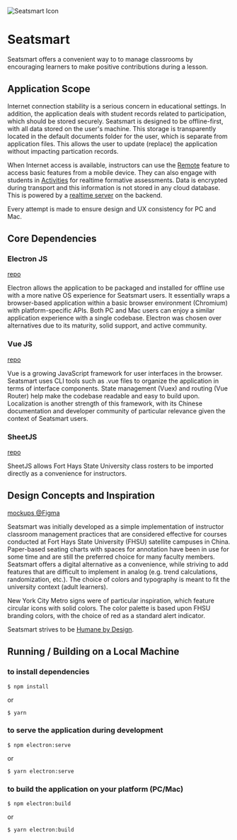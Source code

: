 ![Seatsmart Icon](https://seatsmart.tech/img/logo.b38f8b88.svg)

# Seatsmart
Seatsmart offers a convenient way to to manage classrooms by encouraging learners to make positive contributions during a lesson.  

## Application Scope
Internet connection stability is a serious concern in educational settings.  In addition, 
the application deals with student records related to participation, which 
should be stored securely.  Seatsmart is designed to be offline-first, with all 
data stored on the user's machine.  This storage is transparently located in the 
default documents folder for the user, which is separate from application files.  This 
allows the user to update (replace) the application without impacting partication records.

When Internet access is available, instructors can use the 
[Remote](https://github.com/thaddeusm/seatsmart-remote) feature to 
access basic features from a mobile device.  They can also engage with students
in [Activities](https://github.com/thaddeusm/seatsmart-activities) for 
realtime formative assessments.  Data is encrypted during transport 
and this information is not stored in any cloud database.  This is powered by a 
[realtime server](https://github.com/thaddeusm/seatsmart-remote-server) on the backend.

Every attempt is made to ensure design and UX consistency for PC and Mac.

## Core Dependencies
### Electron JS
[repo](https://github.com/electron/electron)

Electron allows the application to be packaged and installed for offline use with a 
more native OS experience for Seatsmart users.  It essentially wraps a browser-based 
application within a basic browser environment (Chromium) with platform-specific 
APIs.  Both PC and Mac users can enjoy a similar application experience with a single 
codebase.  Electron was chosen over alternatives due to its maturity, solid support, 
and active community.

### Vue JS
[repo](https://github.com/vuejs/vue)

Vue is a growing JavaScript framework for user interfaces in the browser.  Seatsmart 
uses CLI tools such as .vue files to organize the application in terms of interface 
components.  State management (Vuex) and routing (Vue Router) help make the codebase 
readable and easy to build upon.  Localization is another strength of this framework, 
with its Chinese documentation and developer community of particular relevance given 
the context of Seatsmart users.

### SheetJS
[repo](https://github.com/SheetJS/js-xlsx)

SheetJS allows Fort Hays State University class rosters to be imported directly as a convenience for instructors.

## Design Concepts and Inspiration
[mockups @Figma](https://www.figma.com/file/OxI3WKOFswThYuEfOR6UaV7V/Seatsmart)

Seatsmart was initially developed as a simple implementation of instructor classroom management 
practices that are considered effective for courses conducted at Fort Hays State University (FHSU) satellite campuses in China.  Paper-based seating charts with spaces for annotation have been in use for 
some time and are still the preferred choice for many faculty members.  Seatsmart 
offers a digital alternative as a convenience, while striving to add features that are 
difficult to implement in analog (e.g. trend calculations, randomization, etc.).  The choice of colors and typography is meant to fit the university context (adult learners).

New York City Metro signs were of particular inspiration, which feature circular icons 
with solid colors.  The color palette is based upon FHSU branding colors, with the choice 
of red as a standard alert indicator.

Seatsmart strives to be [Humane by Design](https://humanebydesign.com).

## Running / Building on a Local Machine
### to install dependencies
```
$ npm install
```
or
```
$ yarn
```

### to serve the application during development
```
$ npm electron:serve
```
or
```
$ yarn electron:serve
```

### to build the application on your platform (PC/Mac)
```
$ npm electron:build
```
or
```
$ yarn electron:build
```
